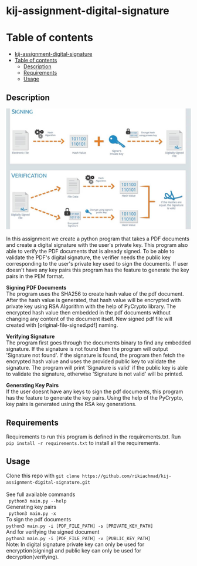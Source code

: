 # kij-assignment-digital-signature

# Table of contents
- [kij-assignment-digital-signature](#kij-assignment-digital-signature)
- [Table of contents](#table-of-contents)
  - [Description](#description)
  - [Requirements](#requirements)
  - [Usage](#usage)

## Description
![alt text](https://github.com/rikiachmad/kij-assignment-digital-signature/blob/main/assets/digital-signature.jpg?raw=true)

In this assignment we create a python program that takes a PDF documents and create a digital signature with the user's private key. This program also able to verify the PDF documents that is already signed. To be able to validate the PDF's digital signature, the verifier needs the public key corresponding to the user's private key used to sign the documents. If user doesn't have any key pairs this program has the feature to generate the key pairs in the PEM format.

**Signing PDF Documents**
<br />
The program uses the SHA256 to create hash value of the pdf document. After the hash value is generated, that hash value will be encrypted with private key using RSA Algorithm with the help of PyCrypto library. The encrypted hash value then embedded in the pdf documents without changing any content of the document itself. New signed pdf file will created with [original-file-signed.pdf] naming.

**Verifying Signature**
<br />
The program first goes through the documents binary to find any embedded signature. If the signature is not found then the program will output 'Signature not found'. If the signature is found, the program then fetch the encrypted hash value and uses the provided public key to validate the signature. The program will print 'Signature is valid' if the public key is able to validate the signature, otherwise 'Signature is not valid' will be printed.

**Generating Key Pairs**
<br />
If the user doesnt have any keys to sign the pdf documents, this program has the feature to generate the key pairs. Using the help of the PyCrypto, key pairs is generated using the RSA key generations.

## Requirements
Requirements to run this program is defined in the requirements.txt. Run ``` pip install -r requirements.txt``` to install all the requirements.

## Usage
Clone this repo with
``` git clone https://github.com/rikiachmad/kij-assignment-digital-signature.git ```  
<br />
See full available commands
<br />
``` python3 main.py --help```
<br />
Generating key pairs
<br />
``` python3 main.py -x```
<br />
To sign the pdf documents
<br />
``` python3 main.py -i [PDF_FILE_PATH] -s [PRIVATE_KEY_PATH] ```
<br />
And for verifying the signed document
<br />
``` python3 main.py -i [PDF_FILE_PATH] -v [PUBLIC_KEY_PATH] ```
<br />
Note: In digital signature private key can only be used for encryption(signing) and public key can only be used for decryption(verifying).